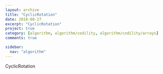 ```yaml
---
layout: archive
title: "CyclicRotation"
date: 2018-08-27
excerpt: "CyclicRotation"
project: true
category: [algorithm, algorithm/codility, algorithm/codility/arrays]
comments: true

sidebar:
  nav: "algorithm"
---
```


CyclicRotation